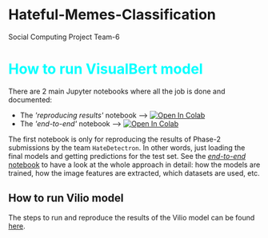 # Hateful-Memes-Classification
Social Computing Project Team-6

# <font color='Aqua'><b> How to run VisualBert model </b></font>

There are 2 main Jupyter notebooks where all the job is done and documented:
- The *'reproducing results'* notebook --> [![Open In Colab](https://colab.research.google.com/assets/colab-badge.svg)](https://colab.research.google.com/drive/1kAYFd50XvFnLO-k9FU9iLM21J8djTo-Q?usp=sharing)
- The *'end-to-end'* notebook --> [![Open In Colab](https://colab.research.google.com/assets/colab-badge.svg)](https://colab.research.google.com/drive/1O0m0j9_NBInzdo3K04jD19IyOhBR1I8i?usp=sharing)

The first notebook is only for reproducing the results of Phase-2 submissions by the team `HateDetectron`. In other words, just loading the final models and getting predictions for the test set. See the [*end-to-end* notebook](https://colab.research.google.com/drive/1O0m0j9_NBInzdo3K04jD19IyOhBR1I8i?usp=sharing) to have a look at the whole approach in detail: how the models are trained, how the image features are extracted, which datasets are used, etc.

## How to run Vilio model
The steps to run and reproduce the results of the Vilio model can be found [here](vilio/SCORE_REPRO.md).
